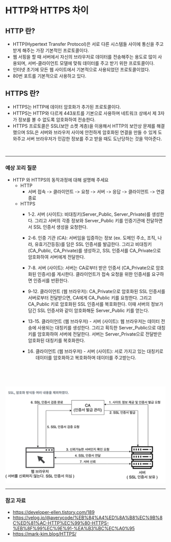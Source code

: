 # HTTP와 HTTPS 차이

## HTTP 란?
* HTTP(Hypertext Transfer Protocol)은 서로 다른 시스템들 사이에 통신을 주고 받게 해주는 가장 기본적인 프로토콜이다.
* 웹 서핑을 할 때 서버에서 자신의 브라우저로 데이터를 전송해주는 용도로 많이 사용되며, 서버-클라이언트 모델에 맞춰 데이터를 주고 받기 위한 프로토콜이다.
* 인터넷 초기에 모든 웹 사이트에서 기본적으로 사용되었던 프로토콜이었다.
* 80번 포트를 기본적으로 사용하고 있다.

## HTTPS 란?
* HTTPS는 HTTP에 데이터 암호화가 추가된 프로토콜이다.
* HTTPS는 HTTP와 다르게 443포트를 기본으로 사용하며 네트워크 상에서 제 3자가 정보를 볼 수 없도록 암호화하여 전송한다.
* HTTPS 프로토콜은 SSL(보안 소켓 계층)을 이용해서 HTTP의 보안상 문제를 해결했으며 SSL은 서버와 브라우저 사이에 안전하게 암호화된 연결을 만들 수 있게 도와주고 서버 브라우저가 민감한 정보를 주고 받을 때도 도난당하는 것을 막아준다.

<br/>

---


### 예상 꼬리 질문
* HTTP 와 HTTPS의 동작과정에 대해 설명해 주세요
    * HTTP 
        * 서버 접속 -> 클라이언트 -> 요청 -> 서버 -> 응답 -> 클라이언트 -> 연결 종료
    * HTTPS
        * 1-2. 서버 (사이트): 비대칭키(Server_Public, Server_Private)를 생성한다. 그리고 서버의 각종 정보와 Server_Public 키를 인증기관에 전달하면서 SSL 인증서 생성을 요청한다.

        * 2-6. 인증 기관 (CA): 서버임을 입증하는 정보 (ex. 도메인 주소, 조직, 나라, 유효기간등등)를 담은 SSL 인증서를 발급한다. 그리고 비대칭키(CA_Public, CA_Private)를 생성하고, SSL 인증서를 CA_Private으로 암호화하여 서버에게 전달한다.

        * 7-8. 서버 (사이트): 서버는 CA로부터 받은 인증서 (CA_Private으로 암호화된 인증서)를 게시한다. 클라이언트가 접속 요청을 위한 인증서를 요구하면 인증서를 반환한다.

        * 9-12. 클라이언트 (웹 브라우저): CA_Private으로 암호화된 SSL 인증서를 서버로부터 전달받으면, CA에게 CA_Public 키를 요청한다. 그리고 CA_Public 키로 암호화된 SSL 인증서를 복호화한다. 이때 서버의 정보가 담긴 SSL 인증서와 같이 암호화해둔 Server_Public 키를 얻는다.

        * 13-15. 클라이언트 (웹 브라우저) - 서버 (사이트): 웹 브라우저는 데이터 전송에 사용되는 대칭키를 생성한다. 그리고 획득한 Server_Public으로 대칭키를 암호화하여 서버에 전달한다. 서버는 Server_Private으로 전달받은 암호화된 대칭키를 복호화한다.

        * 16. 클라이언트 (웹 브라우저) - 서버 (사이트): 서로 가지고 있는 대칭키로 데이터를 암호화하고 복호화하며 데이터를 주고받는다.
    <br/>
    <br/>
    <br/>
    <br/>
![](./docs/https동작원리.png)

---

### 참고 자료
* https://developer-ellen.tistory.com/189
* https://velog.io/@averycode/%EB%84%A4%ED%8A%B8%EC%9B%8C%ED%81%AC-HTTP%EC%99%80-HTTPS-%EB%8F%99%EC%9E%91-%EA%B3%BC%EC%A0%95
* https://mark-kim.blog/HTTPS/

